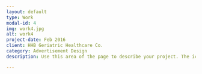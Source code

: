 ```yaml
---
layout: default
type: Work
modal-id: 4
img: work4.jpg
alt: work4
project-date: Feb 2016
client: HHB Geriatric Healthcare Co.
category: Advertisement Design
description: Use this area of the page to describe your project. The icon above is part of a free icon set by <a href="https://sellfy.com/p/8Q9P/jV3VZ/">Flat Icons</a>. On their website, you can download their free set with 16 icons, or you can purchase the entire set with 146 icons for only $12!

---
```

